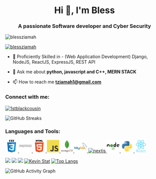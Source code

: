 <h1 align="center">Hi 👋, I'm Bless</h1>
<h3 align="center">A passionate Software developer and Cyber Security</h3>

<p align="left"> <img src="https://komarev.com/ghpvc/?username=blessziamah&label=Profile%20views&color=0e75b6&style=flat" alt="blessziamah" /> </p>



<p align="left"> <a href="https://github.com/ryo-ma/github-profile-trophy"><img src="https://github-profile-trophy.vercel.app/?username=blessziamah" alt="blessziamah" /></a> </p>


- 🔭 Proficiently Skilled in - (Web Application Development) Django, NodeJS, ReactJS, ExpressJS, REST API


- 💬 Ask me about **python, javascript and C++, MERN STACK**

- 📫 How to reach me **tziamah1@gmail.com**


<h3 align="left">Connect with me:</h3>
<p align="left">
<a href="https://twitter.com/blessziamah" target="blank"><img align="center" src="https://raw.githubusercontent.com/rahuldkjain/github-profile-readme-generator/master/src/images/icons/Social/twitter.svg" alt="1stblackcousin" height="30" width="40" /></a>
  
  
  
  

</p>

![GitHub Streaks](http://github-readme-streak-stats.herokuapp.com?user=blessziamah&theme=dracula&hide_border=true)

<h3 align="left">Languages and Tools:</h3>
<p align="left"> <a href="https://www.w3schools.com/css/" target="_blank" rel="noreferrer"> <img src="https://raw.githubusercontent.com/devicons/devicon/master/icons/css3/css3-original-wordmark.svg" alt="css3" width="40" height="40"/> </a> <a href="https://expressjs.com" target="_blank" rel="noreferrer"> <img src="https://raw.githubusercontent.com/devicons/devicon/master/icons/express/express-original-wordmark.svg" alt="express" width="40" height="40"/> </a> <a href="https://www.w3.org/html/" target="_blank" rel="noreferrer"> <img src="https://raw.githubusercontent.com/devicons/devicon/master/icons/html5/html5-original-wordmark.svg" alt="html5" width="40" height="40"/> </a> <a href="https://developer.mozilla.org/en-US/docs/Web/JavaScript" target="_blank" rel="noreferrer"> <img src="https://raw.githubusercontent.com/devicons/devicon/master/icons/javascript/javascript-original.svg" alt="javascript" width="40" height="40"/> </a> <a href="https://www.mongodb.com/" target="_blank" rel="noreferrer"> <img src="https://raw.githubusercontent.com/devicons/devicon/master/icons/mongodb/mongodb-original-wordmark.svg" alt="mongodb" width="40" height="40"/> </a> <a href="https://www.mysql.com/" target="_blank" rel="noreferrer"> <img src="https://raw.githubusercontent.com/devicons/devicon/master/icons/mysql/mysql-original-wordmark.svg" alt="mysql" width="40" height="40"/> </a> <a href="https://nextjs.org/" target="_blank" rel="noreferrer"> <img src="https://cdn.worldvectorlogo.com/logos/nextjs-2.svg" alt="nextjs" width="40" height="40"/> </a> <a href="https://nodejs.org" target="_blank" rel="noreferrer"> <img src="https://raw.githubusercontent.com/devicons/devicon/master/icons/nodejs/nodejs-original-wordmark.svg" alt="nodejs" width="40" height="40"/> </a> <a href="https://www.python.org" target="_blank" rel="noreferrer"> <img src="https://raw.githubusercontent.com/devicons/devicon/master/icons/python/python-original.svg" alt="python" width="40" height="40"/> </a> <a href="https://reactjs.org/" target="_blank" rel="noreferrer"> <img src="https://raw.githubusercontent.com/devicons/devicon/master/icons/react/react-original-wordmark.svg" alt="react" width="40" height="40"/> </a> </p>


![](https://github-profile-summary-cards.vercel.app/api/cards/profile-details?username=blessziamah&theme=github_dark)
![](https://github-profile-summary-cards.vercel.app/api/cards/repos-per-language?username=blessziamah&theme=github_dark)
![](https://github-profile-summary-cards.vercel.app/api/cards/most-commit-language?username=blessziamah&theme=github_dark)
[![Kevin Stat](https://github-readme-stats.vercel.app/api?username=blessziamah&show_icons=true&theme=github_dark)](https://github.com/blessziamah)
[![Top Langs](https://github-readme-stats.vercel.app/api/top-langs/?username=blessziamah&layout=compact&langs_count=10&theme=github_dark&hide_border=true&count-private=true)](https://github.com/qbentil)
 

![GitHub Activity Graph](https://activity-graph.herokuapp.com/graph?username=blessziamah&theme=dracula)  


